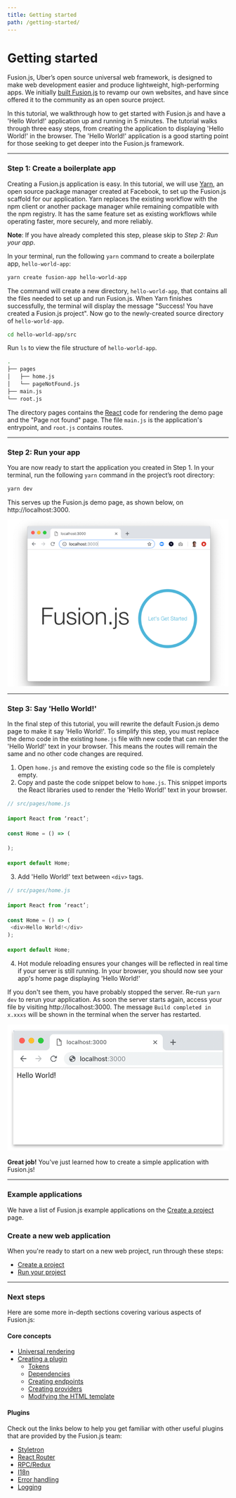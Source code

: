 ```yaml
---
title: Getting started
path: /getting-started/
---
```


# Getting started

Fusion.js, Uber’s open source universal web framework, is designed to make web development easier and produce lightweight, high-performing apps. We initially [built Fusion.js](https://eng.uber.com/fusionjs/) to revamp our own websites, and have since offered it to the community as an open source project.

In this tutorial, we walkthrough how to get started with Fusion.js and have a 'Hello World!' application up and running in 5 minutes. The tutorial walks through three easy steps, from creating the application to displaying 'Hello World!' in the browser. The 'Hello World!' application is a good starting point for those seeking to get deeper into the Fusion.js framework.

---

### Step 1: Create a boilerplate app

Creating a Fusion.js application is easy. In this tutorial, we will use [Yarn](https://code.fb.com/web/yarn-a-new-package-manager-for-javascript/), an open source package manager created at Facebook, to set up the Fusion.js scaffold for our application. Yarn replaces the existing workflow with the npm client or another package manager while remaining compatible with the npm registry. It has the same feature set as existing workflows while operating faster, more securely, and more reliably.

**Note**: If you have already completed this step, please skip to *Step 2: Run your app*.

In your terminal, run the following `yarn` command to create a boilerplate app, `hello-world-app`:

```sh
yarn create fusion-app hello-world-app
```

The command will create a new directory, `hello-world-app`, that contains all the files needed to set up and run Fusion.js. When Yarn finishes successfully, the terminal will display the message "Success! You have created a Fusion.js project". Now go to the newly-created source directory of `hello-world-app`.

```sh
cd hello-world-app/src
```

Run `ls` to view the file structure of `hello-world-app`.

```sh
.
├── pages
│   ├── home.js
│   └── pageNotFound.js
├── main.js
└── root.js
```

The directory pages contains the [React](https://reactjs.org/) code for rendering the demo page and the "Page not found" page. The file `main.js` is the application's entrypoint, and `root.js` contains routes.

---

### Step 2: Run your app

You are now ready to start the application you created in Step 1. In your terminal, run the following `yarn` command in the project’s root directory:

```sh
yarn dev
```

This serves up the Fusion.js demo page, as shown below, on http://localhost:3000.

![Featured Image](getting_started_1.png)

---

### Step 3: Say 'Hello World!'

In the final step of this tutorial, you will rewrite the default Fusion.js demo page to make it say 'Hello World!'. To simplify this step, you must replace the demo code in the existing `home.js` file with new code that can render the 'Hello World!' text in your browser. This means the routes will remain the same and no other code changes are required.

1. Open `home.js` and remove the existing code so the file is completely empty.
2. Copy and paste the code snippet below to `home.js`. This snippet imports the React libraries used to render the 'Hello World!' text in your browser.

```js
// src/pages/home.js

import React from ‘react’;

const Home = () => (

);

export default Home;
```

3. Add 'Hello World!' text between `<div>` tags.

```js
// src/pages/home.js

import React from ‘react’;

const Home = () => (
 <div>Hello World!</div>
);

export default Home;
```

4. Hot module reloading ensures your changes will be reflected in real time if your server is still running. In your browser, you should now see your app's home page displaying 'Hello World!'

If you don't see them, you have probably stopped the server. Re-run `yarn dev` to rerun your application. As soon the server starts again, access your file by visiting http://localhost:3000. The message `Build completed in x.xxxs` will be shown in the terminal when the server has restarted.

![Hello World](getting_started_2.png)

**Great job!** You've just learned how to create a simple application with Fusion.js!

---

### Example applications

We have a list of Fusion.js example applications on the [Create a project](/docs/getting-started/create-a-project/#example-fusionjs-projects) page.

### Create a new web application

When you're ready to start on a new web project, run through these steps:

- [Create a project](/docs/getting-started/create-a-project)
- [Run your project](/docs/getting-started/run-your-project)

---

### Next steps

Here are some more in-depth sections covering various aspects of Fusion.js:

#### Core concepts

- [Universal rendering](/docs/references/universal-rendering)
- [Creating a plugin](/docs/references/creating-a-plugin)
  - [Tokens](/docs/references/creating-a-plugin/tokens)
  - [Dependencies](/docs/references/creating-a-plugin/dependencies)
  - [Creating endpoints](/docs/references/creating-a-plugin/creating-endpoints)
  - [Creating providers](/docs/references/creating-a-plugin/creating-providers)
  - [Modifying the HTML template](/docs/references/creating-a-plugin/modifying-html-template)

#### Plugins

Check out the links below to help you get familiar with other useful plugins that are provided by the Fusion.js team:

- [Styletron](https://github.com/fusionjs/fusion-plugin-styletron-react)
- [React Router](https://github.com/fusionjs/fusion-plugin-react-router)
- [RPC/Redux](https://github.com/fusionjs/fusion-plugin-rpc-redux-react)
- [I18n](https://github.com/fusionjs/fusion-plugin-i18n-react)
- [Error handling](https://github.com/fusionjs/fusion-plugin-error-handling)
- [Logging](https://github.com/fusionjs/fusion-plugin-universal-logger)
